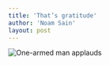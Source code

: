 ```yaml
---
title: 'That’s gratitude'
author: 'Noam Sain'
layout: post
---
```


![One-armed man applauds](https://1.bp.blogspot.com/_8aN4krk1nsk/SyD8I0EDJqI/AAAAAAAAATw/wUXNKbMr9GQ/s1600/image005.gif "One-armed man applauds")
